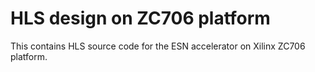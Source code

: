 # HLS design on ZC706 platform

This contains HLS source code for the ESN accelerator on Xilinx ZC706 platform.
